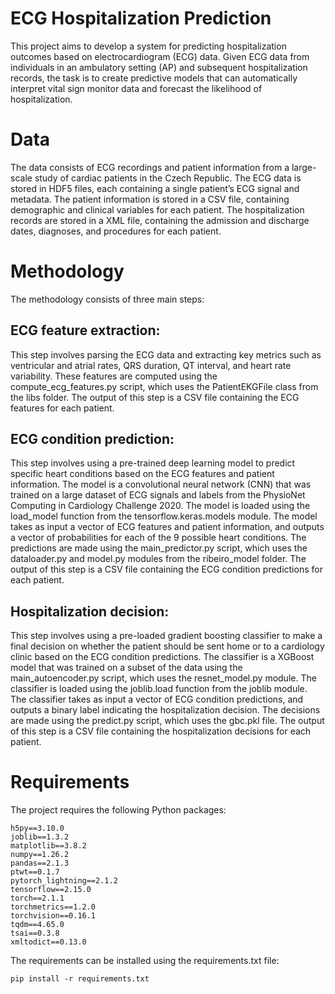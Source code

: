 # ECG Hospitalization Prediction
This project aims to develop a system for predicting hospitalization outcomes based on electrocardiogram (ECG) data. Given ECG data from individuals in an ambulatory setting (AP) and subsequent hospitalization records, the task is to create predictive models that can automatically interpret vital sign monitor data and forecast the likelihood of hospitalization.

# Data
The data consists of ECG recordings and patient information from a large-scale study of cardiac patients in the Czech Republic. The ECG data is stored in HDF5 files, each containing a single patient’s ECG signal and metadata. The patient information is stored in a CSV file, containing demographic and clinical variables for each patient. The hospitalization records are stored in a XML file, containing the admission and discharge dates, diagnoses, and procedures for each patient.

# Methodology
The methodology consists of three main steps:

## ECG feature extraction: 
This step involves parsing the ECG data and extracting key metrics such as ventricular and atrial rates, QRS duration, QT interval, and heart rate variability. These features are computed using the compute_ecg_features.py script, which uses the PatientEKGFile class from the libs folder. The output of this step is a CSV file containing the ECG features for each patient.

## ECG condition prediction: 
This step involves using a pre-trained deep learning model to predict specific heart conditions based on the ECG features and patient information. The model is a convolutional neural network (CNN) that was trained on a large dataset of ECG signals and labels from the PhysioNet Computing in Cardiology Challenge 2020. The model is loaded using the load_model function from the tensorflow.keras.models module. The model takes as input a vector of ECG features and patient information, and outputs a vector of probabilities for each of the 9 possible heart conditions. The predictions are made using the main_predictor.py script, which uses the dataloader.py and model.py modules from the ribeiro_model folder. The output of this step is a CSV file containing the ECG condition predictions for each patient.

## Hospitalization decision: 
This step involves using a pre-loaded gradient boosting classifier to make a final decision on whether the patient should be sent home or to a cardiology clinic based on the ECG condition predictions. The classifier is a XGBoost model that was trained on a subset of the data using the main_autoencoder.py script, which uses the resnet_model.py module. The classifier is loaded using the joblib.load function from the joblib module. The classifier takes as input a vector of ECG condition predictions, and outputs a binary label indicating the hospitalization decision. The decisions are made using the predict.py script, which uses the gbc.pkl file. The output of this step is a CSV file containing the hospitalization decisions for each patient.

# Requirements
The project requires the following Python packages:
```
h5py==3.10.0
joblib==1.3.2
matplotlib==3.8.2
numpy==1.26.2
pandas==2.1.3
ptwt==0.1.7
pytorch_lightning==2.1.2
tensorflow==2.15.0
torch==2.1.1
torchmetrics==1.2.0
torchvision==0.16.1
tqdm==4.65.0
tsai==0.3.8
xmltodict==0.13.0
```
The requirements can be installed using the requirements.txt file:
```
pip install -r requirements.txt
```
